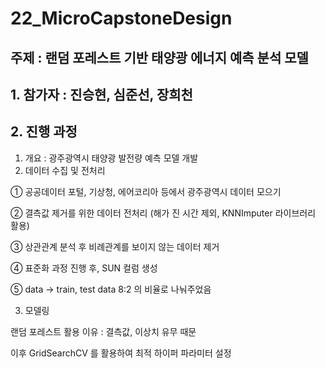 # 22_MicroCapstoneDesign

## 주제 : 랜덤 포레스트 기반 태양광 에너지 예측 분석 모델

## 1. 참가자 : 진승현, 심준선, 장희천

## 2. 진행 과정

1. 개요 : 광주광역시 태양광 발전량 예측 모델 개발
2. 데이터 수집 및 전처리

① 공공데이터 포털, 기상청, 에어코리아 등에서 광주광역시 데이터 모으기

② 결측값 제거를 위한 데이터 전처리 (해가 진 시간 제외, KNNImputer 라이브러리 활용)

③ 상관관계 분석 후 비례관계를 보이지 않는 데이터 제거

④ 표준화 과정 진행 후, SUN 컬럼 생성

⑤ data -> train, test data 8:2 의 비율로 나눠주었음

3. 모델링

랜덤 포레스트 활용
이유 : 결측값, 이상치 유무 때문

이후 GridSearchCV 를 활용하여 최적 하이퍼 파라미터 설정


